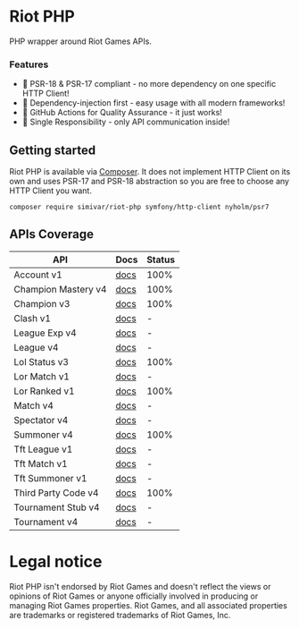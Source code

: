# Riot PHP
PHP wrapper around Riot Games APIs. 

### Features
- 🎉 PSR-18 & PSR-17 compliant - no more dependency on one specific HTTP Client!
- 🎉 Dependency-injection first - easy usage with all modern frameworks! 
- 🎉 GitHub Actions for Quality Assurance - it just works!
- 🎉 Single Responsibility - only API communication inside!

## Getting started
Riot PHP is available via [Composer](https://getcomposer.org/). It does not implement HTTP Client on its own
and uses PSR-17 and PSR-18 abstraction so you are free to choose any HTTP Client you want. 

```
composer require simivar/riot-php symfony/http-client nyholm/psr7
```

## APIs Coverage
| API                  | Docs                                                              | Status | 
| -------------------- | ----------------------------------------------------------------- | ------ |
| Account v1           | [docs](https://developer.riotgames.com/apis#account-v1)           | 100%   |
| Champion Mastery v4  | [docs](https://developer.riotgames.com/apis#champion-mastery-v4)  | 100%   |
| Champion v3          | [docs](https://developer.riotgames.com/apis#champion-v3)          | 100%   |
| Clash v1             | [docs](https://developer.riotgames.com/apis#clash-v1)             | -      |
| League Exp v4        | [docs](https://developer.riotgames.com/apis#league-exp-v4)        | -      |
| League v4            | [docs](https://developer.riotgames.com/apis#league-v4)            | -      |
| Lol Status v3        | [docs](https://developer.riotgames.com/apis#lol-status-v3)        | 100%   |
| Lor Match v1         | [docs](https://developer.riotgames.com/apis#lor-match-v1)         | -      |
| Lor Ranked v1        | [docs](https://developer.riotgames.com/apis#lor-ranked-v1)        | 100%   |
| Match v4             | [docs](https://developer.riotgames.com/apis#match-v4)             | -      |
| Spectator v4         | [docs](https://developer.riotgames.com/apis#spectator-v4)         | -      |
| Summoner v4          | [docs](https://developer.riotgames.com/apis#summoner-v4)          | 100%   |
| Tft League v1        | [docs](https://developer.riotgames.com/apis#tft-league-v1)        | -      |
| Tft Match v1         | [docs](https://developer.riotgames.com/apis#tft-match-v1)         | -      |
| Tft Summoner v1      | [docs](https://developer.riotgames.com/apis#tft-summoner-v1)      | -      |
| Third Party Code v4  | [docs](https://developer.riotgames.com/apis#third-party-code-v4)  | 100%   |
| Tournament Stub v4   | [docs](https://developer.riotgames.com/apis#tournament-stub-v4)   | -      |
| Tournament v4        | [docs](https://developer.riotgames.com/apis#tournament-v4)        | -      |

# Legal notice
Riot PHP isn't endorsed by Riot Games and doesn't reflect the views or opinions of Riot Games or anyone officially 
involved in producing or managing Riot Games properties. Riot Games, and all associated properties are trademarks 
or registered trademarks of Riot Games, Inc.
